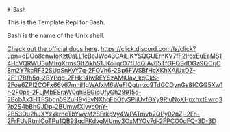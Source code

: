     # Bash

This is the Template Repl for Bash.

Bash is the name of the Unix shell.

[Check out the official docs here](https://www.gnu.org/software/bash/manual/bash.html).
https://click.discord.com/ls/click?upn=qDOo8cnwIoKzt0aLL1cBeJWc43CAiLlKYSQGUErhKV7fF2lroxEuEaMS14HcVQRWU3uMIrqXrmsGItZikhS1JKoiiqrO7fUdQIAy65TfGPQSdDGa9QCrjC8m2Y7kcRF32SUdSnKyY7q-2FOVh6-2Bp6FWSBfHcXKhXAjUxDZ-2F117Bfh5g-2BYPqd-2FHk14IwREYSzAMlUav_kqCkS-2Foe6ZPl2COFx66y67mniI1gWAfxM6WeFIQgtmzo9TdGCOynGs8fCGG5Xw1r-2F0ps-2FLjMbESraW0qhBEGioUfyGh28915o-2BobAx3HTFSbgn59ZuH9yiEvNXhqFbOfySPijUvfGYy9RluNoXHpxhxtEwrq37p2S4bBhGJDp-2BUmwfXlyvc0nY-2B53Ou2hJXYzxkrheTbYwyM2SFrkpVy4WPATmvb2QPy02nZj-2Fn-2FrFUvRtmiCoTPu1QB93qdFKdvgMUmy3OxMYOv7d-2FPCO0dFQ-3D-3D
